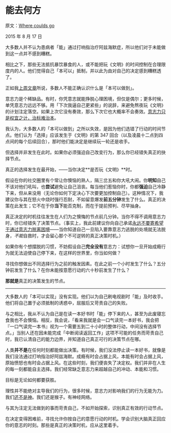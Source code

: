# 能去何方

原文：[Where coulds go](https://mindingourway.com/where-coulds-go/)

2015 年 8 月 17 日

大多数人并不认为患病者「能」通过打响指治疗阿兹海默症，所以他们对于未能做到这一点并不感到糟糕。

相比之下，那些无法抵抗暴饮暴食的人，或不能把玩《文明》的时间控制在合理限度内的人。他们觉得自己「本可以」抵制，并以此为由对自己的决定感到糟糕透了。

正如我[上周文章](https://mindingourway.com/not-yet-gods/)所说，多数人不能正确认识什么是「本可以做到」。

意志力是个稀缺品。有时，你凭意志就能挣脱心理困境，但仅是偶尔；更多时候，单凭意志力远远不够。用「下次我逼自己更紧些」的说辞，来避免熬夜玩《文明》的计划注定落空。如果上次它没有奏效，那么下次它也大概率不会奏效。[意志力只是权宜之计，治标难治本](https://mindingourway.com/self-signaling-the-ability-to-do-what-you-want/)。

我认为，大多数人的「本可以做到」之所以失效，是因为他们选错了行动的时间节点。他们认为「选择」应该发生于《文明》的第 347 回合（以及凌晨十二点到四点间的每个后续回合），那时他们能决定是继续玩一轮还是收手。

但选择并非发生在此时。如果你必须强迫自己改变行为，那么你已经错失真正的抉择节点。

真正的选择发生在最开始，——当你决定**是否玩《文明》**时。

假设在你的社交圈里有个常让你懊恼的熟人，隔三岔五和你大吼大闹。你**明知**自己不该对他们吼叫，也**尝试**避免让自己沮丧。每当他们惹恼你时，你都**强迫**自己冷静下来，但从来没用（无论你如何下定决心下次要更加控制自己）。这种情况下，我建议你与其在怒火中烧时强行忍耐，不如留意爆发**前五分钟**发生了什么。真正的决策在此发生；它不在于你**当下**能否克制，而在于提前预判、尽早抽身。

真正决定的时机往往发生在人们为之懊悔的节点前几分钟。当你不得不调用意志力时，你已经错失了决策节点。（事实上，我此前建议你向自己承诺[永远不要寄希望于通过意志力脱离困境](https://mindingourway.com/deregulating-distraction-moving-towards-the-goal-and-level-hopping/)——当你知道自己一旦陷入要靠意志力逃脱的处境就无法脱身，*不能*自救时，才会留心那个不可逆转的真正决策时机。）

如果你有个想摆脱的习惯，不妨假设自己**完全没有**意志力：试想你一旦开始成瘾行为就无法迫使自己停下来，在这样的世界里，你当如何做？

寻找你想做出不同选择行为之前的触发因素。在此之前一个小时发生了什么？五分钟前发生了什么？在你未能按意愿行动的六十秒前发生了什么？

**那就是**真正的决策发生的节点。

------

大多数人的「本可以实现」没有实现。他们以为自己刷电视剧时「能」及时收手。他们将自己置于必须抵制的诱惑中，屈服后又苛责自己的失败。

与之相比，我从不认为自己是在读一本好书时「能」停下来的人，甚至为此废寝忘食我也不会懊恼。相反，我会说，「看来我就是会一口气读完一本好书，我会把『一口气读完一本书』视为一个需要五到二十小时的整体行动，中间没有选择节点。」当别人还在因未能完成「中断阅读返回工作」这项不可能的任务而苛责自己时，我已认清自己的能力边界，并知道自己真正可行的决策节点在哪。

人类**并不是**在任何时刻都能做出决策。有时候，我们没法停止读一本好书，就像是我们没法通过打响指治好阿兹海默。成瘾有时会占据上风，本能有时会占据上风，原始愤怒也有时会占据上风。在这些时刻，我们便丧失了决定权。我们并非在人生的每一刻都能自主选择。我们经常缺乏意志力来超越自己的冲动、本能和习惯。

目标是无论如何都要获胜。

理性并不能绝对主导我们的行为，很多时候，意志力对影响我们的行为无能为力。我们[还不是神](https://mindingourway.com/not-yet-gods/)。我们还是猴子。有神经网络。

与其为注定无法做到的事而苛责自己，不如开始探索，识别真正有效的行动节点。

在决定变得困难前，寻找允许你按自己的意愿行动的时机。学会识别大脑真正回应你的意志的时刻。那些是真正的决策时机，应从这里着手。